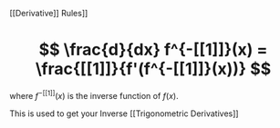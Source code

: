 [[Derivative]] Rules]]


# $$ \frac{d}{dx} f^{-[[1]]}(x) = \frac{[[1]]}{f'(f^{-[[1]]}(x))} $$

where $f^{-[[1]]}(x)$ is the inverse function of $f(x)$. 

This is used to get your Inverse [[Trigonometric Derivatives]]